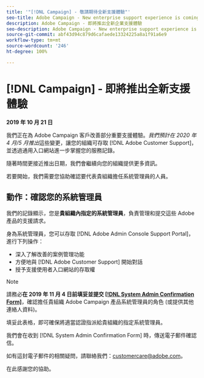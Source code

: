```yaml
---
title: '"[!DNL Campaign] - 敬請期待全新支援體驗"'
seo-title: Adobe Campaign - New enterprise support experience is coming
description: Adobe Campaign - 即將推出全新企業支援體驗
seo-description: Adobe Campaign - New enterprise support experience is coming
source-git-commit: abf43d94c879d6cafaede13324225a8a1f91a6e9
workflow-type: tm+mt
source-wordcount: '246'
ht-degree: 100%

---
```



# [!DNL Campaign] - 即將推出全新支援體驗

**2019 年 10 月 21 日**

我們正在為 Adobe Campaign 客戶改善部分重要支援體驗。*我們預計在 2020 年 4 月/5 月推出*&#x200B;這些變更，讓您的組織可存取 [!DNL Adobe Customer Support]，並透過通用入口網站進一步掌握您的服務記錄。

隨著時間更接近推出日期，我們會繼續向您的組織提供更多資訊。

若要開始，我們需要您協助確認要代表貴組織擔任系統管理員的人員。

## 動作：確認您的系統管理員

我們的記錄顯示，您是&#x200B;**貴組織內指定的系統管理員**，負責管理和提交這些 Adobe 產品的支援請求。

身為系統管理員，您可以存取 [!DNL Adobe Admin Console Support Portal]，進行下列操作：

* 深入了解改善的案例管理功能
* 方便地與 [!DNL Adobe Customer Support] 開始對話
* 授予支援使用者入口網站的存取權

>[!NOTE]
>
>請務必&#x200B;**在 2019 年 11 月 4 日前填妥並提交 [[!DNL System Admin Confirmation Form]](https://adobe.allegiancetech.com/cgi-bin/qwebcorporate.dll?idx=SSSVH6)**，確認擔任貴組織 Adobe Campaign 產品系統管理員的角色 (或提供其他連絡人資料)。
>
>填妥此表格，即可確保將適當認證指派給貴組織的指定系統管理員。

我們會在收到 [!DNL System Admin Confirmation Form] 時，傳送電子郵件確認信。

如有這封電子郵件的相關疑問，請聯絡我們：customercare@adobe.com。

在此感謝您的協助。
